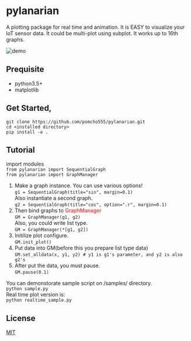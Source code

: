 # pylanarian

A plotting package for real time and animation.
It is EASY to visualize your IoT sensor data.
It could be multi-plot using subplot.
It works up to 16th graphs.

![demo](https://raw.github.com/wiki/pomcho555/pylanarian/images/graph_animation.gif)


## Prequisite
- python3.5+
- matplotlib

## Get Started,
`git clone https://github.com/pomcho555/pylanarian.git`  
`cd <installed directory>`  
`pip install -e .` 

## Tutorial
import modules   
`from pylanarian import SequentialGraph`   
`from pylanarian import GraphManager`   

1. Make a graph instance. You can use various options!   
`g1 = SequentialGraph(title="sin", margin=0.1)`   
Also instantiate a second graph.   
`g2 = SequentialGraph(title="cos", option=".r", margin=0.1)`   
1. Then bind graphs to <span style="color: red; ">GraphManager</span>  
`GM = GraphManager(g1, g2)`   
Also, you could write list type.   
`GM = GraphManager(*[g1, g2])`   
1. Initilize plot configure.   
`GM.init_plot()`   
1. Put data into GM(before this you prepare list type data)   
`GM.set_alldata(x, y1, y2) # y1 is g1's parameter, and y2 is also g2's`   
1. After put the data, you must pause.   
`GM.pause(0.1)`   

You can demonstorate sample script on /samples/ directory.   
`python sample.py`   
Real time plot version is:   
`python realtime_sample.py`   

## License
 
[MIT](./LICENSE)
